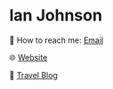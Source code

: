 # Ian Johnson

💬 How to reach me: [Email](mailto:tacoda@hey.com)

🌐 [Website](https://tacoda.github.io)

🧳 [Travel Blog](https://world.hey.com/tacoda)
